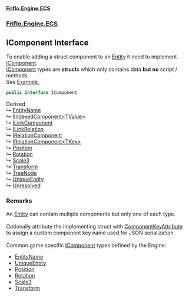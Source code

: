 #### [Friflo.Engine.ECS](index.md 'index')
### [Friflo.Engine.ECS](Friflo.Engine.ECS.md 'Friflo.Engine.ECS')

## IComponent Interface

To enable adding a struct component to an [Entity](Entity.md 'Friflo.Engine.ECS.Entity') it need to implement [IComponent](IComponent.md 'Friflo.Engine.ECS.IComponent').<br/>[IComponent](IComponent.md 'Friflo.Engine.ECS.IComponent') types are <b>struct</b>s which only contains data <b>but no</b> script / methods.<br/>
See <a href="https://friflo.gitbook.io/friflo.engine.ecs/examples/general#component">Example.</a>

```csharp
public interface IComponent
```

Derived  
&#8627; [EntityName](EntityName.md 'Friflo.Engine.ECS.EntityName')  
&#8627; [IIndexedComponent&lt;TValue&gt;](IIndexedComponent_TValue_.md 'Friflo.Engine.ECS.IIndexedComponent<TValue>')  
&#8627; [ILinkComponent](ILinkComponent.md 'Friflo.Engine.ECS.ILinkComponent')  
&#8627; [ILinkRelation](ILinkRelation.md 'Friflo.Engine.ECS.ILinkRelation')  
&#8627; [IRelationComponent](IRelationComponent.md 'Friflo.Engine.ECS.IRelationComponent')  
&#8627; [IRelationComponent&lt;TKey&gt;](IRelationComponent_TKey_.md 'Friflo.Engine.ECS.IRelationComponent<TKey>')  
&#8627; [Position](Position.md 'Friflo.Engine.ECS.Position')  
&#8627; [Rotation](Rotation.md 'Friflo.Engine.ECS.Rotation')  
&#8627; [Scale3](Scale3.md 'Friflo.Engine.ECS.Scale3')  
&#8627; [Transform](Transform.md 'Friflo.Engine.ECS.Transform')  
&#8627; [TreeNode](TreeNode.md 'Friflo.Engine.ECS.TreeNode')  
&#8627; [UniqueEntity](UniqueEntity.md 'Friflo.Engine.ECS.UniqueEntity')  
&#8627; [Unresolved](Unresolved.md 'Friflo.Engine.ECS.Unresolved')

### Remarks
An [Entity](Entity.md 'Friflo.Engine.ECS.Entity') can contain multiple components but only one of each type.<br/><br/>
Optionally attribute the implementing struct with [ComponentKeyAttribute](ComponentKeyAttribute.md 'Friflo.Engine.ECS.ComponentKeyAttribute')<br/>
to assign a custom component key name used for JSON serialization.<br/><br/>
Common game specific [IComponent](IComponent.md 'Friflo.Engine.ECS.IComponent') types defined by the Engine:
- [EntityName](EntityName.md 'Friflo.Engine.ECS.EntityName')
- [UniqueEntity](UniqueEntity.md 'Friflo.Engine.ECS.UniqueEntity')
- [Position](Position.md 'Friflo.Engine.ECS.Position')
- [Rotation](Rotation.md 'Friflo.Engine.ECS.Rotation')
- [Scale3](Scale3.md 'Friflo.Engine.ECS.Scale3')
- [Transform](Transform.md 'Friflo.Engine.ECS.Transform')